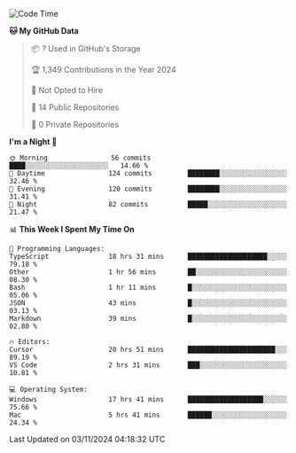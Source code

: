 <!--START_SECTION:waka-->
![Code Time](http://img.shields.io/badge/Code%20Time-6%2C305%20hrs%204%20mins-blue)

**🐱 My GitHub Data** 

> 📦 ? Used in GitHub's Storage 
 > 
> 🏆 1,349 Contributions in the Year 2024
 > 
> 🚫 Not Opted to Hire
 > 
> 📜 14 Public Repositories 
 > 
> 🔑 0 Private Repositories 
 > 
**I'm a Night 🦉** 

```text
🌞 Morning                56 commits          ████░░░░░░░░░░░░░░░░░░░░░   14.66 % 
🌆 Daytime                124 commits         ████████░░░░░░░░░░░░░░░░░   32.46 % 
🌃 Evening                120 commits         ████████░░░░░░░░░░░░░░░░░   31.41 % 
🌙 Night                  82 commits          █████░░░░░░░░░░░░░░░░░░░░   21.47 % 
```


📊 **This Week I Spent My Time On** 

```text
💬 Programming Languages: 
TypeScript               18 hrs 31 mins      ████████████████████░░░░░   79.18 % 
Other                    1 hr 56 mins        ██░░░░░░░░░░░░░░░░░░░░░░░   08.30 % 
Bash                     1 hr 11 mins        █░░░░░░░░░░░░░░░░░░░░░░░░   05.06 % 
JSON                     43 mins             █░░░░░░░░░░░░░░░░░░░░░░░░   03.13 % 
Markdown                 39 mins             █░░░░░░░░░░░░░░░░░░░░░░░░   02.80 % 

🔥 Editors: 
Cursor                   20 hrs 51 mins      ██████████████████████░░░   89.19 % 
VS Code                  2 hrs 31 mins       ███░░░░░░░░░░░░░░░░░░░░░░   10.81 % 

💻 Operating System: 
Windows                  17 hrs 41 mins      ███████████████████░░░░░░   75.66 % 
Mac                      5 hrs 41 mins       ██████░░░░░░░░░░░░░░░░░░░   24.34 % 
```


 Last Updated on 03/11/2024 04:18:32 UTC
<!--END_SECTION:waka-->

